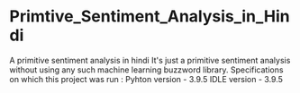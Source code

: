 # Primtive_Sentiment_Analysis_in_Hindi
A primitive sentiment analysis in hindi 
It's just a primitive sentiment analysis without using any such machine learning buzzword library. 
Specifications on which this project was run :
Pyhton version - 3.9.5
IDLE version - 3.9.5
